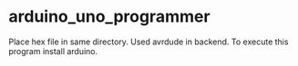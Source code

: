 # arduino_uno_programmer

Place hex file in same directory.
Used avrdude in backend.
To execute this program install arduino. 
